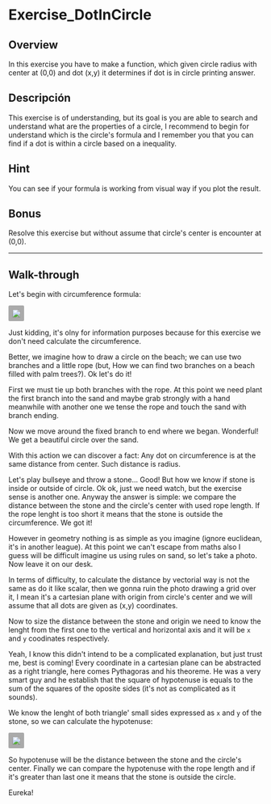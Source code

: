 # Exercise_DotInCircle

## Overview

In this exercise you have to make a function, which given circle radius with
center at (0,0) and dot (x,y) it determines if dot is in circle printing answer.

## Descripción

This exercise is of understanding, but its goal is you are able to search and
understand what are the properties of a circle, I recommend to begin for
understand which is the circle's formula and I remember you that you can find
if a dot is within a circle based on a inequality.

## Hint

You can see if your formula is working from visual way if you plot the result.

## Bonus

Resolve this exercise but without assume that circle's center is encounter at
(0,0).

---

## Walk-through

Let's begin with circumference formula:

<img src="https://render.githubusercontent.com/render/math?math=C%20=%202\pi%20r" style="background: #aaa; padding: 7.5px; border-radius: 2.5px;">

Just kidding, it's olny for information purposes because for this exercise we
don't need calculate the circumference.

Better, we imagine how to draw a circle on the beach; we can use two branches
and a little rope (but, How we can find two branches on a beach filled with palm
trees?). Ok let's do it!

First we must tie up both branches with the rope. At this point we need plant
the first branch into the sand and maybe grab strongly with a hand meanwhile
with another one we tense the rope and touch the sand with branch ending.

Now we move around the fixed branch to end where we began. Wonderful! We get a
beautiful circle over the sand.

With this action we can discover a fact: Any dot on circumference is at the
same distance from center. Such distance is radius.

Let's play bullseye and throw a stone... Good! But how we know if stone is
inside or outside of circle. Ok ok, just we need watch, but the exercise sense
is another one. Anyway the answer is simple: we compare the distance between the
stone and the circle's center with used rope length. If the rope lenght is too
short it means that the stone is outside the circumference. We got it!

However in geometry nothing is as simple as you imagine (ignore euclidean, it's
in another league). At this point we can't escape from maths also I guess will
be difficult imagine us using rules on sand, so let's take a photo. Now leave it
on our desk.

In terms of difficulty, to calculate the distance by vectorial way is not the
same as do it like scalar, then we gonna ruin the photo drawing a grid over it,
I mean it's a cartesian plane with origin from circle's center and we will
assume that all dots are given as (x,y) coordinates.

Now to size the distance between the stone and origin we need to know the lenght
from the first one to the vertical and horizontal axis and it will be `x` and
`y` coodinates respectively.

Yeah, I know this didn't intend to be a complicated explanation, but just trust
me, best  is coming! Every coordinate in a cartesian plane can be abstracted as
a right triangle, here comes Pythagoras and his theoreme. He was a very smart
guy and he establish that the square of hypotenuse is equals to the sum of the
squares of the oposite sides (it's not as complicated as it sounds).

We know the lenght of both triangle' small sides expressed as `x` and `y` of the
stone, so we can calculate the hypotenuse:

<img src="https://render.githubusercontent.com/render/math?math=h%20=%20\sqrt{x^{2}%20%2b+%20y^{2}}" style="background: #aaa; padding: 7.5px; border-radius: 2.5px;">

So hypotenuse will be the distance between the stone and the circle's center.
Finally we can compare the hypotenuse with the rope length and if it's greater
than last one it means that the stone is outside the circle.

Eureka!
